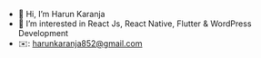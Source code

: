 - 👋 Hi, I’m Harun Karanja
- 👀 I’m interested in React Js, React Native, Flutter & WordPress Development
- ✉️: harunkaranja852@gmail.com

<!---
HarunKaranja/HarunKaranja is a ✨ special ✨ repository because its `README.md` (this file) appears on your GitHub profile.
You can click the Preview link to take a look at your changes.
--->
